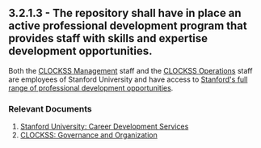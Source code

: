 ## 3.2.1.3 - The repository shall have in place an active professional development program that provides staff with skills and expertise development opportunities.

Both the [CLOCKSS
Management](CLOCKSS:_Governance_and_Organization#CLOCKSS_Management "wikilink")
staff and the [CLOCKSS
Operations](CLOCKSS:_Governance_and_Organization#CLOCKSS_Operations "wikilink")
staff are employees of Stanford University and have access to
[Stanford's full range of professional development
opportunities](http://staffing.stanford.edu/career_development.html).

### Relevant Documents

1.  [Stanford University: Career Development
    Services](http://staffing.stanford.edu/career_development.html)
2.  [CLOCKSS: Governance and
    Organization](CLOCKSS:_Governance_and_Organization "wikilink")